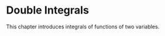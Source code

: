 # Double Integrals

This chapter introduces integrals of functions of two variables.

```{tableofcontents}
```